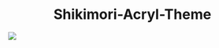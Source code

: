 <h1 align="center">Shikimori-Acryl-Theme</a></h1> 

<img src="[https://github.com/blackcater/blackcater/raw/main/images/Hi.gif](https://i.imgur.com/kuWO8hy.png)"/>
